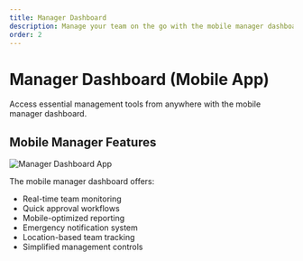 ```yaml
---
title: Manager Dashboard
description: Manage your team on the go with the mobile manager dashboard.
order: 2
---
```


# Manager Dashboard (Mobile App)

Access essential management tools from anywhere with the mobile manager dashboard.

## Mobile Manager Features

![Manager Dashboard App](/guide-books/app-version/02-manager-dashboard.jpg)

The mobile manager dashboard offers:
- Real-time team monitoring
- Quick approval workflows
- Mobile-optimized reporting
- Emergency notification system
- Location-based team tracking
- Simplified management controls
